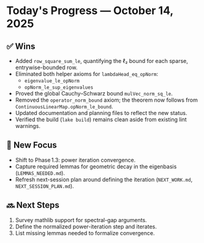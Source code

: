 # Today's Progress — October 14, 2025

## ✅ Wins

- Added `row_square_sum_le`, quantifying the ℓ₂ bound for each sparse, entrywise-bounded row.
- Eliminated both helper axioms for `lambdaHead_eq_opNorm`:
  - `eigenvalue_le_opNorm`
  - `opNorm_le_sup_eigenvalues`
- Proved the global Cauchy–Schwarz bound `mulVec_norm_sq_le`.
- Removed the `operator_norm_bound` axiom; the theorem now follows from `ContinuousLinearMap.opNorm_le_bound`.
- Updated documentation and planning files to reflect the new status.
- Verified the build (`lake build`) remains clean aside from existing lint warnings.

## 📌 New Focus

- Shift to Phase 1.3: power iteration convergence.
- Capture required lemmas for geometric decay in the eigenbasis (`LEMMAS_NEEDED.md`).
- Refresh next-session plan around defining the iteration (`NEXT_WORK.md`, `NEXT_SESSION_PLAN.md`).

## 🔜 Next Steps

1. Survey mathlib support for spectral-gap arguments.
2. Define the normalized power-iteration step and iterates.
3. List missing lemmas needed to formalize convergence.
